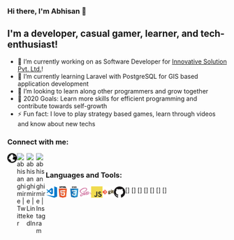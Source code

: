 ### Hi there, I'm Abhisan 👋

## I'm a developer, casual gamer, learner, and tech-enthusiast!

-   🔭 I’m currently working on as Software Developer for [Innovative Solution Pvt. Ltd.][innovativesolution]!
-   🌱 I’m currently learning Laravel with PostgreSQL for GIS based application development
-   👯 I’m looking to learn along other programmers and grow together
-   🥅 2020 Goals: Learn more skills for efficient programming and contribute towards self-growth
-   ⚡ Fun fact: I love to play strategy based games, learn through videos and know about new techs

### Connect with me:

[<img align="left" alt="abhisanghimire" width="22px" src="https://raw.githubusercontent.com/iconic/open-iconic/master/svg/globe.svg" />][website]
[<img align="left" alt="abhisanghimire | Twitter" width="22px" src="https://cdn.jsdelivr.net/npm/simple-icons@v3/icons/twitter.svg" />][twitter]
[<img align="left" alt="abhisanghimire | LinkedIn" width="22px" src="https://cdn.jsdelivr.net/npm/simple-icons@v3/icons/linkedin.svg" />][linkedin]
[<img align="left" alt="abhisanghimire | Instagram" width="22px" src="https://cdn.jsdelivr.net/npm/simple-icons@v3/icons/instagram.svg" />][instagram]

<br />

### Languages and Tools:

[<img align="left" alt="Visual Studio Code" width="26px" src="https://raw.githubusercontent.com/github/explore/80688e429a7d4ef2fca1e82350fe8e3517d3494d/topics/visual-studio-code/visual-studio-code.png" />]
[<img align="left" alt="HTML5" width="26px" src="https://raw.githubusercontent.com/github/explore/80688e429a7d4ef2fca1e82350fe8e3517d3494d/topics/html/html.png" />]
[<img align="left" alt="CSS3" width="26px" src="https://raw.githubusercontent.com/github/explore/80688e429a7d4ef2fca1e82350fe8e3517d3494d/topics/css/css.png" />]
[<img align="left" alt="Sass" width="26px" src="https://raw.githubusercontent.com/github/explore/80688e429a7d4ef2fca1e82350fe8e3517d3494d/topics/sass/sass.png" />]
[<img align="left" alt="JavaScript" width="26px" src="https://raw.githubusercontent.com/github/explore/80688e429a7d4ef2fca1e82350fe8e3517d3494d/topics/javascript/javascript.png" />]
[<img align="left" alt="Git" width="26px" src="https://raw.githubusercontent.com/github/explore/80688e429a7d4ef2fca1e82350fe8e3517d3494d/topics/git/git.png" />]
[<img align="left" alt="GitHub" width="26px" src="https://raw.githubusercontent.com/github/explore/78df643247d429f6cc873026c0622819ad797942/topics/github/github.png" />]

<br />
<br />

[website]: https://www.abhisanghimire.info/
[twitter]: https://twitter.com/GhimireAbhisan
[instagram]: https://www.instagram.com/_abhisan_/
[linkedin]: https://www.linkedin.com/in/abhisan-ghimire-5605681a2/
[innovativesolution]: https://innovativesolution.com.np/
